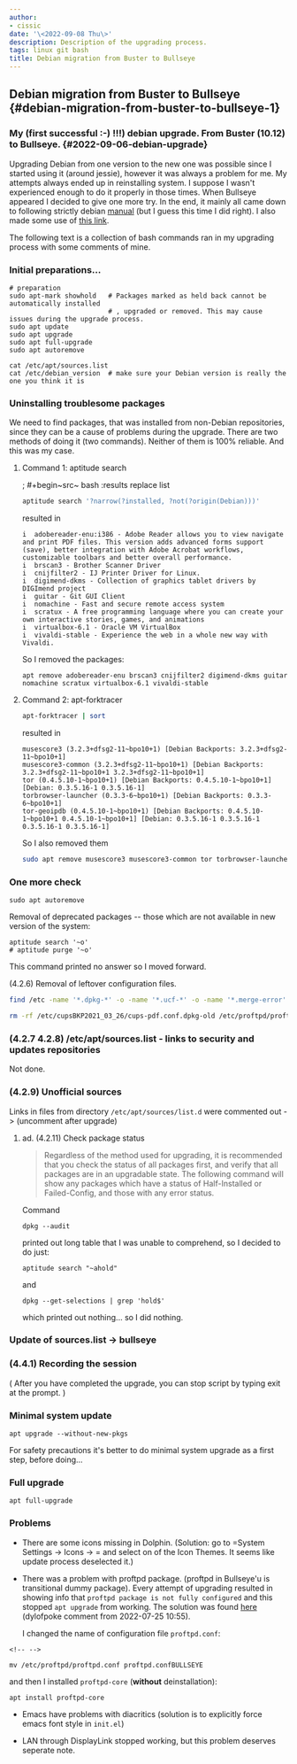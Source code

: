 ```yaml
---
author:
- cissic
date: '\<2022-09-08 Thu\>'
description: Description of the upgrading process.
tags: linux git bash
title: Debian migration from Buster to Bullseye
---
```


Debian migration from Buster to Bullseye {#debian-migration-from-buster-to-bullseye-1}
----------------------------------------

### My (first successful :-) !!!) debian upgrade. From Buster (10.12) to Bullseye. {#2022-09-06-debian-upgrade}

Upgrading Debian from one version to the new one was possible since I
started using it (around jessie), however it was always a problem for
me. My attempts always ended up in reinstalling system. I suppose I
wasn\'t experienced enough to do it properly in those times. When
Bullseye appeared I decided to give one more try. In the end, it mainly
all came down to following strictly debian
[manual](https://www.debian.org/releases/stable/amd64/release-notes/ch-upgrading.html)
(but I guess this time I did right). I also made some use of [this
link](https://linuxize.com/post/how-to-upgrade-debian-10-to-debian-11/).

The following text is a collection of bash commands ran in my upgrading
process with some comments of mine.

### Initial preparations...

``` {.bash}
# preparation 
sudo apt-mark showhold   # Packages marked as held back cannot be automatically installed
                         # , upgraded or removed. This may cause issues during the upgrade process. 
sudo apt update
sudo apt upgrade
sudo apt full-upgrade 
sudo apt autoremove 

cat /etc/apt/sources.list
cat /etc/debian_version  # make sure your Debian version is really the one you think it is
```

### Uninstalling troublesome packages

We need to find packages, that was installed from non-Debian
repositories, since they can be a cause of problems during the upgrade.
There are two methods of doing it (two commands). Neither of them is
100% reliable. And this was my case.

1.  Command 1: aptitude search

    ; \#+begin~src~ bash :results replace list

    ``` {.bash results="org replace"}
    aptitude search '?narrow(?installed, ?not(?origin(Debian)))'
    ```

    resulted in

    ``` {.org}
    i  adobereader-enu:i386 - Adobe Reader allows you to view navigate and print PDF files. This version adds advanced forms support (save), better integration with Adobe Acrobat workflows, customizable toolbars and better overall performance.
    i  brscan3 - Brother Scanner Driver
    i  cnijfilter2 - IJ Printer Driver for Linux.
    i  digimend-dkms - Collection of graphics tablet drivers by DIGImend project
    i  guitar - Git GUI Client
    i  nomachine - Fast and secure remote access system
    i  scratux - A free programming language where you can create your own interactive stories, games, and animations
    i  virtualbox-6.1 - Oracle VM VirtualBox
    i  vivaldi-stable - Experience the web in a whole new way with Vivaldi.
    ```

    So I removed the packages:

    ``` {.bash}
    apt remove adobereader-enu brscan3 cnijfilter2 digimend-dkms guitar nomachine scratux virtualbox-6.1 vivaldi-stable
    ```

2.  Command 2: apt-forktracer

    ``` {.bash results="org replace"}
    apt-forktracer | sort
    ```

    resulted in

    ``` {.org}
    musescore3 (3.2.3+dfsg2-11~bpo10+1) [Debian Backports: 3.2.3+dfsg2-11~bpo10+1]
    musescore3-common (3.2.3+dfsg2-11~bpo10+1) [Debian Backports: 3.2.3+dfsg2-11~bpo10+1 3.2.3+dfsg2-11~bpo10+1]
    tor (0.4.5.10-1~bpo10+1) [Debian Backports: 0.4.5.10-1~bpo10+1] [Debian: 0.3.5.16-1 0.3.5.16-1]
    torbrowser-launcher (0.3.3-6~bpo10+1) [Debian Backports: 0.3.3-6~bpo10+1]
    tor-geoipdb (0.4.5.10-1~bpo10+1) [Debian Backports: 0.4.5.10-1~bpo10+1 0.4.5.10-1~bpo10+1] [Debian: 0.3.5.16-1 0.3.5.16-1 0.3.5.16-1 0.3.5.16-1]
    ```

    So I also removed them

    ``` {.bash results="org replace"}
    sudo apt remove musescore3 musescore3-common tor torbrowser-launcher tor-geoipdb
    ```

### One more check

``` {.bash}
sudo apt autoremove 
```

Removal of deprecated packages -- those which are not available in new
version of the system:

``` {.bash}
aptitude search '~o'
# aptitude purge '~o'
```

This command printed no answer so I moved forward.

(4.2.6) Removal of leftover configuration files.

``` {.bash results="org replace"}
find /etc -name '*.dpkg-*' -o -name '*.ucf-*' -o -name '*.merge-error'
```

``` {.bash results="org replace"}
rm -rf /etc/cupsBKP2021_03_26/cups-pdf.conf.dpkg-old /etc/proftpd/proftpd.conf.ucf-dist /etc/cups/cups-pdf.conf.dpkg-old /etc/ca-certificates.conf.dpkg-old
```

### (4.2.7 4.2.8) /etc/apt/sources.list - links to security and updates repositories

Not done.

### (4.2.9) Unofficial sources

Links in files from directory `/etc/apt/sources/list.d` were commented
out -\> (uncomment after upgrade)

1.  ad. (4.2.11) Check package status

    > Regardless of the method used for upgrading, it is recommended
    > that you check the status of all packages first, and verify that
    > all packages are in an upgradable state. The following command
    > will show any packages which have a status of Half-Installed or
    > Failed-Config, and those with any error status.

    Command

    ``` {.bash}
    dpkg --audit
    ```

    printed out long table that I was unable to comprehend, so I decided
    to do just:

    ``` {.bash}
    aptitude search "~ahold"
    ```

    and

    ``` {.bash}
    dpkg --get-selections | grep 'hold$'
    ```

    which printed out nothing... so I did nothing.

### Update of sources.list -\> bullseye

### (4.4.1) Recording the session

( After you have completed the upgrade, you can stop script by typing
exit at the prompt. )

### Minimal system update

``` {.bash}
apt upgrade --without-new-pkgs
```

For safety precautions it\'s better to do minimal system upgrade as a
first step, before doing...

### Full upgrade

``` {.bash}
apt full-upgrade
```

### Problems

-   There are some icons missing in Dolphin. (Solution: go to =System
    Settings -\> Icons -\> = and select on of the Icon Themes. It seems
    like update process deselected it.)

-   There was a problem with proftpd package. (proftpd in Bullseye\'u is
    transitional dummy package). Every attempt of upgrading resulted in
    showing info that `proftpd package is not fully configured` and this
    stopped `apt upgrade` from working. The solution was found
    [here](https://forums.debian.net/viewtopic.php?p=741264) (dylofpoke
    comment from 2022-07-25 10:55).

    I changed the name of configuration file `proftpd.conf`:

```{=html}
<!-- -->
```
    mv /etc/proftpd/proftpd.conf proftpd.confBULLSEYE

and then I installed `proftpd-core` (**without** deinstallation):

    apt install proftpd-core

-   Emacs have problems with diacritics (solution is to explicitly force
    emacs font style in `init.el`)

-   LAN through DisplayLink stopped working, but this problem deserves
    seperate note.
